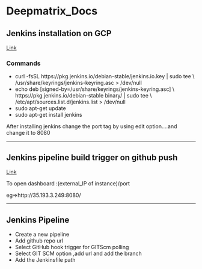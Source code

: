 # Deepmatrix_Docs


<h2>Jenkins installation on GCP</h2>
<a href="https://medium.com/bb-tutorials-and-thoughts/how-to-run-jenkins-on-gcp-vm-29dc18490fae">Link</a>
<h3> Commands </h3>
<ul>
  <li>
  curl -fsSL https://pkg.jenkins.io/debian-stable/jenkins.io.key | sudo tee \
  /usr/share/keyrings/jenkins-keyring.asc > /dev/null
  </li>
  <li>
echo deb [signed-by=/usr/share/keyrings/jenkins-keyring.asc] \
  https://pkg.jenkins.io/debian-stable binary/ | sudo tee \
  /etc/apt/sources.list.d/jenkins.list > /dev/null
  </li>
  <li>
sudo apt-get update
  </li>
  <li>
sudo apt-get install jenkins
  </li>
 </ul>
</p>

<p>After installing jenkins change the port tag by using edit option….and change it to 8080</p>
<hr>
<h2>Jenkins pipeline build trigger on github push</h2>
<a href="https://blogs.sap.com/2015/12/15/configuring-jenkins-to-run-a-build-automatically-on-code-push/#:~:text=In%20Jenkins%2C%20go%20to%20the,code%20to%20the%20GitHub%20repository"> Link </a>
<p>To open dashboard :(external_IP of instance)/port </p>
</p> eg=>http://35.193.3.249:8080/   </p>

<hr>


<h2>Jenkins Pipeline</h2>

<ul>
  <li>Create a new pipeline</li>
  <li>Add github repo url </li>
  <li> Select GitHub hook trigger for GITScm polling </li>
  <li>Select GIT SCM option ,add url and add the branch </li>
  <li> Add the Jenkinsfile path </li>
</ul>





